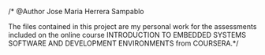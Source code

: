 /* @Author Jose Maria Herrera Sampablo

   The files contained in this project are
   my personal work for the assessments 
   included on the online course INTRODUCTION 
   TO EMBEDDED SYSTEMS SOFTWARE AND DEVELOPMENT 
   ENVIRONMENTS from COURSERA.*/
